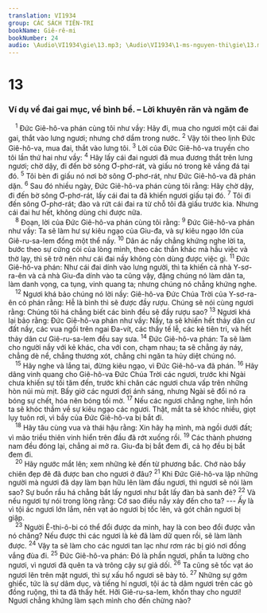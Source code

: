 ```yaml
---
translation: VI1934
group: CÁC SÁCH TIÊN-TRI
bookName: Giê-rê-mi 
bookNumber: 24
audio: \Audio\VI1934\gie\13.mp3; \Audio\VI1934\1-ms-nguyen-thi\gie\13.mp3
---
```


<div class="title"><h1>13</h1><h3>Ví dụ về đai gai mục, về bình bể. – Lời khuyên răn và ngăm đe</h3></div>
<span class="verse gie_13_1"> <sup>1</sup> Đức Giê-hô-va phán cùng tôi như vầy: Hãy đi, mua cho ngươi một cái đai gai, thắt vào lưng ngươi; nhưng chớ dầm trong nước. </span>
<span class="verse gie_13_2"><sup>2</sup> Vậy tôi theo lịnh Đức Giê-hô-va, mua đai, thắt vào lưng tôi. </span>
<span class="verse gie_13_3"><sup>3</sup> Lời của Đức Giê-hô-va truyền cho tôi lần thứ hai như vầy: </span>
<span class="verse gie_13_4"><sup>4</sup> Hãy lấy cái đai ngươi đã mua đương thắt trên lưng ngươi; chờ dậy, đi đến bờ sông Ơ-phơ-rát, và giấu nó trong kẽ vầng đá tại đó. </span>
<span class="verse gie_13_5"><sup>5</sup> Tôi bèn đi giấu nó nơi bờ sông Ơ-phơ-rát, như Đức Giê-hô-va đã phán dặn. </span>
<span class="verse gie_13_6"><sup>6</sup> Sau đó nhiều ngày, Đức Giê-hô-va phán cùng tôi rằng: Hãy chờ dậy, đi đến bờ sông Ơ-phơ-rát, lấy cái đai ta đã khiến ngươi giấu tại đó. </span>
<span class="verse gie_13_7"><sup>7</sup> Tôi đi đến sông Ơ-phơ-rát; đào và rứt cái đai ra từ chỗ tôi đã giấu trước kia. Nhưng cái đai hư hết, không dùng chi được nữa. <br/></span>
<span class="verse gie_13_8"> <sup>8</sup> Đoạn, lời của Đức Giê-hô-va phán cùng tôi rằng: </span>
<span class="verse gie_13_9"><sup>9</sup> Đức Giê-hô-va phán như vầy: Ta sẽ làm hư sự kiêu ngạo của Giu-đa, và sự kiêu ngạo lớn của Giê-ru-sa-lem đồng một thể nầy. </span>
<span class="verse gie_13_10"><sup>10</sup> Dân ác nầy chẳng khứng nghe lời ta, bước theo sự cứng cỏi của lòng mình, theo các thần khác mà hầu việc và thờ lạy, thì sẽ trở nên như cái đai nầy không còn dùng được việc gì. </span>
<span class="verse gie_13_11"><sup>11</sup> Đức Giê-hô-va phán: Như cái đai dính vào lưng người, thì ta khiến cả nhà Y-sơ-ra-ên và cả nhà Giu-đa dính vào ta cũng vậy, đặng chúng nó làm dân ta, làm danh vọng, ca tụng, vinh quang ta; nhưng chúng nó chẳng khứng nghe. <br/></span>
<span class="verse gie_13_12"> <sup>12</sup> Ngươi khá bảo chúng nó lời nầy: Giê-hô-va Đức Chúa Trời của Y-sơ-ra-ên có phán rằng: Hễ là bình thì sẽ được đầy rượu. Chúng sẽ nói cùng ngươi rằng: Chúng tôi há chẳng biết các bình đều sẽ đầy rượu sao? </span>
<span class="verse gie_13_13"><sup>13</sup> Ngươi khá lại bảo rằng: Đức Giê-hô-va phán như vầy: Nầy, ta sẽ khiến hết thảy dân cư đất nầy, các vua ngồi trên ngai Đa-vít, các thầy tế lễ, các kẻ tiên tri, và hết thảy dân cư Giê-ru-sa-lem đều say sưa. </span>
<span class="verse gie_13_14"><sup>14</sup> Đức Giê-hô-va phán: Ta sẽ làm cho người nầy với kẻ khác, cha với con, chạm nhau; ta sẽ chẳng áy náy, chẳng dè nể, chẳng thương xót, chẳng chi ngăn ta hủy diệt chúng nó. <br/></span>
<span class="verse gie_13_15"> <sup>15</sup> Hãy nghe và lắng tai, đừng kiêu ngạo, vì Đức Giê-hô-va đã phán. </span>
<span class="verse gie_13_16"><sup>16</sup> Hãy dâng vinh quang cho Giê-hô-va Đức Chúa Trời các ngươi, trước khi Ngài chưa khiến sự tối tăm đến, trước khi chân các ngươi chưa vấp trên những hòn núi mù mịt. Bấy giờ các ngươi đợi ánh sáng, nhưng Ngài sẽ đổi nó ra bóng sự chết, hóa nên bóng tối mờ. </span>
<span class="verse gie_13_17"><sup>17</sup> Nếu các ngươi chẳng nghe, linh hồn ta sẽ khóc thầm về sự kiêu ngạo các ngươi. Thật, mắt ta sẽ khóc nhiều, giọt lụy tuôn rơi, vì bầy của Đức Giê-hô-va bị bắt đi. <br/></span>
<span class="verse gie_13_18"> <sup>18</sup> Hãy tâu cùng vua và thái hậu rằng: Xin hãy hạ mình, mà ngồi dưới đất; vì mão triều thiên vinh hiển trên đầu đã rớt xuống rồi. </span>
<span class="verse gie_13_19"><sup>19</sup> Các thành phương nam đều đóng lại, chẳng ai mở ra. Giu-đa bị bắt đem đi, cả họ đều bị bắt đem đi. <br/></span>
<span class="verse gie_13_20"> <sup>20</sup> Hãy ngước mắt lên; xem những kẻ đến từ phương bắc. Chớ nào bầy chiên đẹp đẽ đã được ban cho ngươi ở đâu? </span>
<span class="verse gie_13_21"><sup>21</sup> Khi Đức Giê-hô-va lập những người mà ngươi đã dạy làm bạn hữu lên làm đầu ngươi, thì ngươi sẽ nói làm sao? Sự buồn rầu há chẳng bắt lấy ngươi như bắt lấy đàn bà sanh đẻ? </span>
<span class="verse gie_13_22"><sup>22</sup> Và nếu ngươi tự nói trong lòng rằng: Cớ sao điều nầy xảy đến cho ta? --- Ấy là vì tội ác ngươi lớn lắm, nên vạt áo ngươi bị tốc lên, và gót chân ngươi bị giập. <br/></span>
<span class="verse gie_13_23"> <sup>23</sup> Người Ê-thi-ô-bi có thể đổi được da mình, hay là con beo đổi được vằn nó chăng? Nếu được thì các ngươi là kẻ đã làm dữ quen rồi, sẽ làm lành được. </span>
<span class="verse gie_13_24"><sup>24</sup> Vậy ta sẽ làm cho các ngươi tan lạc như rơm rác bị gió nơi đồng vắng đùa đi. </span>
<span class="verse gie_13_25"><sup>25</sup> Đức Giê-hô-va phán: Đó là phần ngươi, phần ta lường cho ngươi, vì ngươi đã quên ta và trông cậy sự giả dối. </span>
<span class="verse gie_13_26"><sup>26</sup> Ta cũng sẽ tốc vạt áo ngươi lên trên mặt ngươi, thì sự xấu hổ ngươi sẽ bày tỏ. </span>
<span class="verse gie_13_27"><sup>27</sup> Những sự gớm ghiếc, tức là sự dâm dục, và tiếng hí ngươi, tội ác tà dâm ngươi trên các gò đồng ruộng, thì ta đã thấy hết. Hỡi Giê-ru-sa-lem, khốn thay cho ngươi! Ngươi chẳng khứng làm sạch mình cho đến chừng nào? <br/></span>
